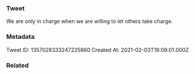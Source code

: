 ### Tweet
We are only in charge when we are willing to let others take charge.

### Metadata
Tweet ID: 1357028333247225860
Created At: 2021-02-03T18:09:01.000Z

### Related

